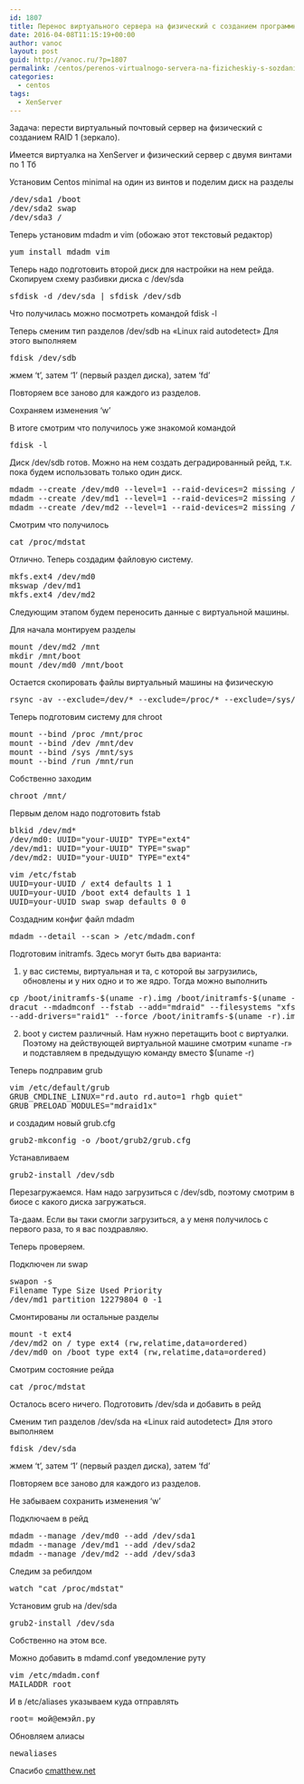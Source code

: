 ```yaml
---
id: 1807
title: Перенос виртуального сервера на физический с созданием программного рейда
date: 2016-04-08T11:15:19+00:00
author: vanoc
layout: post
guid: http://vanoc.ru/?p=1807
permalink: /centos/perenos-virtualnogo-servera-na-fizicheskiy-s-sozdaniem-programmnogo-reyda/
categories:
  - centos
tags:
  - XenServer
---
```

Задача: перести виртуальный почтовый сервер на физический с созданием RAID 1 (зеркало).

Имеется виртуалка на XenServer и физический сервер с двумя винтами по 1 Тб

Установим Centos minimal на один из винтов и поделим диск на разделы

<pre>/dev/sda1 /boot
/dev/sda2 swap
/dev/sda3 /</pre>

Теперь установим mdadm и vim (обожаю этот текстовый редактор)

<pre>yum install mdadm vim</pre>

Теперь надо подготовить второй диск для настройки на нем рейда. Скопируем схему разбивки диска с /dev/sda

<pre>sfdisk -d /dev/sda | sfdisk /dev/sdb</pre>

Что получилась можно посмотреть командой fdisk -l

Теперь сменим тип разделов /dev/sdb на «Linux raid autodetect» Для этого выполняем

<pre>fdisk /dev/sdb</pre>

жмем &#8216;t&#8217;, затем &#8216;1&#8217; (первый раздел диска), затем &#8216;fd&#8217;
  
Повторяем все заново для каждого из разделов.
  
Сохраняем изменения &#8216;w&#8217;

<!--more-->В итоге смотрим что получилось уже знакомой командой

<pre>fdisk -l</pre>

Диск /dev/sdb готов. Можно на нем создать деградированный рейд, т.к. пока будем использовать только один диск.

<pre>mdadm --create /dev/md0 --level=1 --raid-devices=2 missing /dev/sdb1
mdadm --create /dev/md1 --level=1 --raid-devices=2 missing /dev/sdb2
mdadm --create /dev/md2 --level=1 --raid-devices=2 missing /dev/sdb3</pre>

Смотрим что получилось

<pre>cat /proc/mdstat</pre>

Отлично. Теперь создадим файловую систему.

<pre>mkfs.ext4 /dev/md0
mkswap /dev/md1
mkfs.ext4 /dev/md2</pre>

Следующим этапом будем переносить данные с виртуальной машины.
  
Для начала монтируем разделы

<pre>mount /dev/md2 /mnt
mkdir /mnt/boot
mount /dev/md0 /mnt/boot</pre>

Остается скопировать файлы виртуальный машины на физическую

<pre>rsync -av --exclude=/dev/* --exclude=/proc/* --exclude=/sys/* --exclude=/tmp/* --exclude=/mnt/* /* /mnt</pre>

Теперь подготовим систему для chroot

<pre>mount --bind /proc /mnt/proc
mount --bind /dev /mnt/dev
mount --bind /sys /mnt/sys
mount --bind /run /mnt/run</pre>

Собственно заходим

<pre>chroot /mnt/</pre>

Первым делом надо подготовить fstab

<pre>blkid /dev/md*
/dev/md0: UUID="your-UUID" TYPE="ext4"
/dev/md1: UUID="your-UUID" TYPE="swap"
/dev/md2: UUID="your-UUID" TYPE="ext4"</pre>

<pre>vim /etc/fstab
UUID=your-UUID / ext4 defaults 1 1
UUID=your-UUID /boot ext4 defaults 1 1
UUID=your-UUID swap swap defaults 0 0</pre>

Создадним конфиг файл mdadm

<pre>mdadm --detail --scan > /etc/mdadm.conf</pre>

Подготовим initramfs. Здесь могут быть два варианта:

1. у вас системы, виртуальная и та, с которой вы загрузились, обновлены и у них одно и то же ядро. Тогда можно выполнить

<pre>cp /boot/initramfs-$(uname -r).img /boot/initramfs-$(uname -r).img.bck
dracut --mdadmconf --fstab --add="mdraid" --filesystems "xfs ext4 ext3 tmpfs devpts sysfs proc" \
--add-drivers="raid1" --force /boot/initramfs-$(uname -r).img $(uname -r) -M</pre>

2. boot у систем различный. Нам нужно перетащить boot с виртуалки. Поэтому на действующей виртуальной машине смотрим &#171;uname -r&#187; и подставляем в предыдущую команду вместо $(uname -r)

Теперь подправим grub

<pre>vim /etc/default/grub
GRUB_CMDLINE_LINUX="rd.auto rd.auto=1 rhgb quiet"
GRUB_PRELOAD_MODULES="mdraid1x"</pre>

и создадим новый grub.cfg

<pre>grub2-mkconfig -o /boot/grub2/grub.cfg</pre>

Устанавливаем

<pre>grub2-install /dev/sdb</pre>

Перезагружаемся. Нам надо загрузиться с /dev/sdb, поэтому смотрим в биосе с какого диска загружаться.

Та-даам. Если вы таки смогли загрузиться, а у меня получилось с первого раза, то я вас поздравляю.

Теперь проверяем.
  
Подключен ли swap

<pre>swapon -s
Filename Type Size Used Priority
/dev/md1 partition 12279804 0 -1</pre>

Смонтированы ли остальные разделы

<pre>mount -t ext4
/dev/md2 on / type ext4 (rw,relatime,data=ordered)
/dev/md0 on /boot type ext4 (rw,relatime,data=ordered)</pre>

Смотрим состояние рейда

<pre>cat /proc/mdstat</pre>

Осталось всего ничего. Подготовить /dev/sda и добавить в рейд

Сменим тип разделов /dev/sda на «Linux raid autodetect» Для этого выполняем

<pre>fdisk /dev/sda</pre>

жмем &#8216;t&#8217;, затем &#8216;1&#8217; (первый раздел диска), затем &#8216;fd&#8217;
  
Повторяем все заново для каждого из разделов.
  
Не забываем сохранить изменения &#8216;w&#8217;

Подключаем в рейд

<pre>mdadm --manage /dev/md0 --add /dev/sda1
mdadm --manage /dev/md1 --add /dev/sda2
mdadm --manage /dev/md2 --add /dev/sda3</pre>

Следим за ребилдом

<pre>watch "cat /proc/mdstat"</pre>

Установим grub на /dev/sda

<pre>grub2-install /dev/sda</pre>

Собственно на этом все.

Можно добавить в mdamd.conf уведомление руту

<pre>vim /etc/mdadm.conf
MAILADDR root</pre>

И в /etc/aliases указываем куда отправлять

<pre>root= мой@емэйл.ру</pre>

Обновляем алиасы

<pre>newaliases</pre>

Спасибо <a href="http://www.cmatthew.net/wiki/Convert_to_raid_1_CentOS_7" target="_blank">cmatthew.net</a>